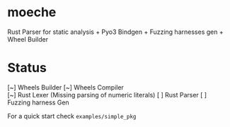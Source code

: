 # moeche
Rust Parser for static analysis + Pyo3 Bindgen + Fuzzing harnesses gen + Wheel Builder

# Status
[~] Wheels Builder
[~] Wheels Compiler  
[~] Rust Lexer (Missing parsing of numeric literals)
[ ] Rust Parser
[ ] Fuzzing harness Gen

For a quick start check `examples/simple_pkg`